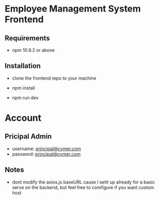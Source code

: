 # Employee Management System Frontend

## Requirements

- npm 10.9.2 or above

## Installation

- clone the frontend repo to your machine

- npm install

- npm run dev

# Account

## Pricipal Admin
- username: principal@cymer.com
- password: principal@cymer.com

## Notes

- dont modify the axios.js baseURL cause I setit up already for a basic serve on the backend, but feel free to comfigure if you want custom host
